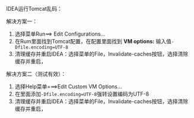 IDEA运行Tomcat乱码：

解决方案一：

1. 选择菜单Run==> Edit Configurations...
2. 在Rum里面找到Tomcat配置，在配置里面找到 **VM options:**  输入值`-Dfile.encoding=UTF-8`
3. 清理缓存并重启IDEA：选择菜单的File，Invalidate-caches按钮，选择清除缓存并重启，



解决方案二（测试有效）：

1. 选择Help菜单===>Edit Custom VM Options...  
2. 在里面添加`-Dfile.encoding=UTF-8`强转设置编码为UTF-8
3. 清理缓存并重启IDEA：选择菜单的File，Invalidate-caches按钮，选择清除缓存并重启，



